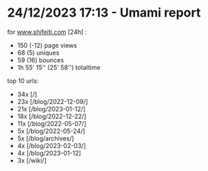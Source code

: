 # 24/12/2023 17:13 - Umami report
for www.shifeiti.com [24h] :

 - 150 (-12) page views
 - 68 (5) uniques
 - 59 (16) bounces
 - 1h 55' 15'' (25' 58'') totaltime


top 10 urls:
 - 34x [/]
 - 23x [/blog/2022-12-09/]
 - 21x [/blog/2023-01-12/]
 - 18x [/blog/2022-12-22/]
 - 11x [/blog/2022-05-07/]
 - 5x [/blog/2022-05-24/]
 - 5x [/blog/archives/]
 - 4x [/blog/2023-02-03/]
 - 4x [/blog/2023-01-12]
 - 3x [/wiki/]


